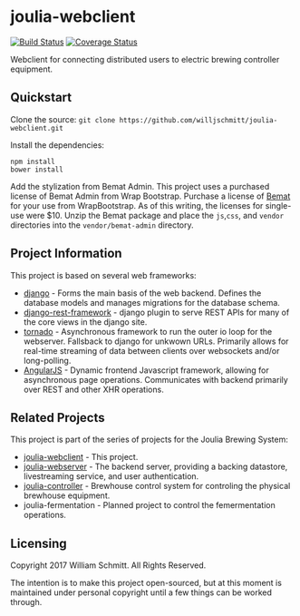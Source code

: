 # joulia-webclient
[![Build Status](https://travis-ci.org/willjschmitt/joulia-webclient.svg?branch=develop)](https://travis-ci.org/willjschmitt/joulia-webclient) [![Coverage Status](https://coveralls.io/repos/github/willjschmitt/joulia-webclient/badge.svg?branch=develop)](https://coveralls.io/github/willjschmitt/joulia-webclient?branch=develop)

Webclient for connecting distributed users to electric brewing controller
equipment.

## Quickstart
Clone the source:
`git clone https://github.com/willjschmitt/joulia-webclient.git`

Install the dependencies:
```
npm install
bower install
```

Add the stylization from Bemat Admin. This project uses a purchased license of Bemat Admin from Wrap Bootstrap. Purchase a license of [Bemat](https://wrapbootstrap.com/theme/bemat-material-design-admin-template-WB042J880) for your use from WrapBootstrap. As of this writing, the licenses for single-use were $10. Unzip the Bemat package and place the `js`,`css`, and `vendor` directories into the `vendor/bemat-admin` directory.


## Project Information
This project is based on several web frameworks:
* [django](https://www.djangoproject.com/) - Forms the main basis of the web backend. Defines the database models and manages migrations for the database schema.
* [django-rest-framework](http://www.django-rest-framework.org/) - django plugin to serve REST APIs for many of the core views in the django site.
* [tornado](http://www.tornadoweb.org/en/stable/) - Asynchronous framework to run the outer io loop for the webserver. Fallsback to django for unkwown URLs. Primarily allows for real-time streaming of data between clients over websockets and/or long-polling.
* [AngularJS](https://angularjs.org/) - Dynamic frontend Javascript framework, allowing for asynchronous page operations. Communicates with backend primarily over REST and other XHR operations.

## Related Projects
This project is part of the series of projects for the Joulia Brewing System:
* [joulia-webclient](https://github.com/willjschmitt/joulia-webclient) - This
project.
* [joulia-webserver](https://github.com/willjschmitt/joulia-webserver) - The
backend server, providing a backing datastore, livestreaming service, and user
authentication.
* [joulia-controller](https://github.com/willjschmitt/joula-controller) -
Brewhouse control system for controling the physical brewhouse equipment.
* joulia-fermentation - Planned project to control the femermentation operations.

## Licensing
Copyright 2017 William Schmitt. All Rights Reserved.

The intention is to make this project open-sourced, but at this moment is maintained under personal copyright until a few things can be worked through.
